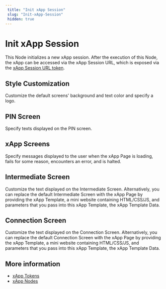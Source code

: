 ```yaml
---
 title: "Init xApp Session" 
 slug: "Init-xApp-Session" 
 hidden: true 
---
```


# Init xApp Session


This Node initializes a new xApp session. After the execution of this Node, the xApp can be accessed via the xApp Session URL, which is exposed via the [xApp Session URL token](../../xApp/tokens.md). 


## Style Customization

Customize the default screens' background and text color and specify a logo.

## PIN Screen

Specify texts displayed on the PIN screen.

## xApp Screens

Specify messages displayed to the user when the xApp Page is loading, fails for some reason, encounters an error, and is halted.

## Intermediate Screen

Customize the text displayed on the Intermediate Screen. Alternatively, you can replace the default Intermediate Screen with the xApp Page by providing the xApp Template, a mini website containing HTML/CSS/JS, and parameters that you pass into this xApp Template, the xApp Template Data.

## Connection Screen

Customize the text displayed on the Connection Screen. Alternatively, you can replace the default Connection Screen with the xApp Page by providing the xApp Template, a mini website containing HTML/CSS/JS, and parameters that you pass into this xApp Template, the xApp Template Data.

## More information

- [xApp Tokens](../../xApp/overview.md)
- [xApp Nodes](overview.md)